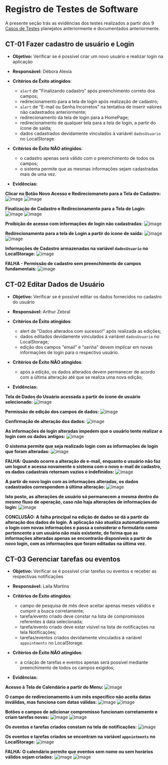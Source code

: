 # Registro de Testes de Software

A presente seção trás as evidências dos testes realizados a partir dos 9 [Casos de Testes](https://github.com/ICEI-PUC-Minas-PMV-ADS/E1-PROJ-WEB-T16-Time3-ProjDailyCare/blob/main/docs/08-Plano%20de%20Testes%20de%20Software.md) planejatos anteriormente e documentados anteriormente.

## CT-01 Fazer cadastro de usuário e Login

- **Objetivo:** Verificar se é possível criar um novo usuário e realizar login na aplicação
- **Responsável:** Débora Alexia
- **Critérios de Êxito atingidos**: 
  - `alert` de "Finalizando cadastro" após preenchimento correto dos campos;
  - redirecionamento para a tela de login após realização de cadastro;
  - `alert` de "E-mail ou Senha Incorretos" na tentativa de inserir valores não cadastrados anteriormente;
  - redirecionamento da tela de login para a HomePage;
  - redirecionamento de qualquer tela para a tela de login, a partir do ícone de saída;
  - dados cadastrados devidamente vinculados à variável  `dadosUsuario` no LocalStorage.
- **Critérios de Êxito NÃO atingidos**:  
  - o cadastro apenas será válido com o preenchimento de todos os campos;
  - o sistema permite que as mesmas informações sejam cadastradas mais de uma vez.

- **Evidências:**

**Clicar no Botão Novo Acesso e Redireciomaneto para a Tela de Cadastro:**
![image](https://github.com/ICEI-PUC-Minas-PMV-ADS/E1-PROJ-WEB-T16-Time3-ProjDailyCare/assets/112430045/f8528387-58ae-47f1-9411-8dcd1caa8a3b)
![image](https://github.com/ICEI-PUC-Minas-PMV-ADS/E1-PROJ-WEB-T16-Time3-ProjDailyCare/assets/112430045/3e72faa7-2880-498c-a5bf-7b3dbc4ded52)

**Finalização de Cadastro e Redirecionamento para a Tela de Login:**
![image](https://github.com/ICEI-PUC-Minas-PMV-ADS/E1-PROJ-WEB-T16-Time3-ProjDailyCare/assets/112430045/d1d5995a-fa69-469f-b5ae-beb4e830b7d8)
![image](https://github.com/ICEI-PUC-Minas-PMV-ADS/E1-PROJ-WEB-T16-Time3-ProjDailyCare/assets/112430045/e1478d54-07d8-468d-9e0f-ccb17195f9ff)

**Proibição de acesso com informações de login não cadastradas:**
![image](https://github.com/ICEI-PUC-Minas-PMV-ADS/E1-PROJ-WEB-T16-Time3-ProjDailyCare/assets/112430045/4208d62b-d2f9-4644-8b92-b1733a3157b7)

**Redirecionamento para a tela de Login a partir do ícone de saída:**
![image](https://github.com/ICEI-PUC-Minas-PMV-ADS/E1-PROJ-WEB-T16-Time3-ProjDailyCare/assets/112430045/cc2000be-1994-4aea-8cc8-efe9262a12b5)
![image](https://github.com/ICEI-PUC-Minas-PMV-ADS/E1-PROJ-WEB-T16-Time3-ProjDailyCare/assets/112430045/f3bd2005-6b6e-49e4-b570-3aa9e1987939)

**Informações de Cadastro armazenadas na variável `dadosUsuario` no LocalStorage:**
![image](https://github.com/ICEI-PUC-Minas-PMV-ADS/E1-PROJ-WEB-T16-Time3-ProjDailyCare/assets/112430045/8d6f878c-ddac-491d-a3ff-8fe4f336121b)


**FALHA - Permissão de cadastro sem preenchimento de campos fundamentais:**
![image](https://github.com/ICEI-PUC-Minas-PMV-ADS/E1-PROJ-WEB-T16-Time3-ProjDailyCare/assets/112430045/5e93183e-d335-46e5-9f5b-ee0d86bc7901)

## CT-02 Editar Dados de Usuário
- **Objetivo:** Verificar se é possível editar os dados fornecidos no cadastro do usuário
- **Responsável:** Arthur Zebral
- **Critérios de Êxito atingidos**: 
  - alert de "Dados alterados com sucesso!" após realizada as edições;
  - dados editados devidamente vinculados à variável  `dadosUsuario` no LocalStorage;
  - edição dos campos "email" e "senha" devem implicar em novas informações de login para o respectivo usuário.
- **Critérios de Êxito NÃO atingidos**:  
  - após a edição, os dados alterados devem permanecer de acordo com a última alteração até que se realiza uma nova edição;

- **Evidências:**

**Tela de Dados do Usuário acessada a partir do ícone de usuário selecionado:**
![image](https://github.com/ICEI-PUC-Minas-PMV-ADS/E1-PROJ-WEB-T16-Time3-ProjDailyCare/assets/112430045/852cbc7d-9a31-49a3-95ad-caef13eabe1c)

**Permissão de edição dos campos de dados:**
![image](https://github.com/ICEI-PUC-Minas-PMV-ADS/E1-PROJ-WEB-T16-Time3-ProjDailyCare/assets/112430045/e53c41e5-7ecd-46b8-b76f-11c971db9853)

**Confirmação de alteração dos dados:**
![image](https://github.com/ICEI-PUC-Minas-PMV-ADS/E1-PROJ-WEB-T16-Time3-ProjDailyCare/assets/112430045/ef56ecd9-d2c6-4501-b0c7-0de8f021b1df)

**As informações de login alteradas impedem que o usuário tente realizar o login com os dados antigos:**
![image](https://github.com/ICEI-PUC-Minas-PMV-ADS/E1-PROJ-WEB-T16-Time3-ProjDailyCare/assets/112430045/572df002-45e1-4b1c-90c4-6127edc049d1)

**O sistema permite que seja realizado login com as informações de login que foram alteradas:**
![image](https://github.com/ICEI-PUC-Minas-PMV-ADS/E1-PROJ-WEB-T16-Time3-ProjDailyCare/assets/112430045/8f47baf6-2ce5-47f1-a58d-c66ae8dd468c)

**FALHA: Quando ocorre a alteração de e-mail, enquanto o usuário não faz um logout e acessa novamente o sistema com o novo e-mail de cadastro, os dados cadastrais retornam vazios e indefinidos:**
![image](https://github.com/ICEI-PUC-Minas-PMV-ADS/E1-PROJ-WEB-T16-Time3-ProjDailyCare/assets/112430045/a5de438d-ebd1-4914-91e0-e26f571633c8)

**A partir de novo login com as informações alteradas, os dados cadastrados correspondem à última alteração:**
![image](https://github.com/ICEI-PUC-Minas-PMV-ADS/E1-PROJ-WEB-T16-Time3-ProjDailyCare/assets/112430045/95d42835-4987-4f49-9ca5-459d138d74b6)

**Isto posto, as alterações de usuário só permanecem a mesma dentro do mesmo fluxo de operação, caso não haja alterações de informações de login:**
![image](https://github.com/ICEI-PUC-Minas-PMV-ADS/E1-PROJ-WEB-T16-Time3-ProjDailyCare/assets/112430045/735669ce-cfac-4b64-84d8-7b94eb93378d)

**CONCLUSÃO: A falha principal na edição de dados se dá a partir da alteração dos dados de login. A aplicação não atualiza automaticamente o login com novas informações e passa a considerar o formulário como pertencente a um usuário não mais existente, de forma que as informações alteradas apenas se encontrarão disponíveis a partir de novo login, com as informações que foram editadas na última vez.**

## CT-03 Gerenciar tarefas ou eventos

- **Objetivo:** Verificar se é possível criar tarefas ou eventos e receber as respectivas notificações
- **Responsável:** Laila Martins
- **Critérios de Êxito atingidos**:
  - campo de pesquisa de mês deve aceitar apenas meses válidos e cumprir a busca corretamente; 
  - tarefa/evento criado deve constar na lista de compromissos referentes à data selecionada;
  - tarefa/evento criado deve estar visível na lista de notificações na tela Notificações;
  - tarefas/eventos criados devidamente vinculados à variável  `appointments` no LocalStorage.
- **Critérios de Êxito NÃO atingidos**:  
  - a criação de tarefas e eventos apenas será possível mediante preenchimento de todos os campos exigidos;

- **Evidências:**
 
 **Acesso à Tela de Calendário a partir do Menu:**
 ![image](https://github.com/ICEI-PUC-Minas-PMV-ADS/E1-PROJ-WEB-T16-Time3-ProjDailyCare/assets/112430045/bb9187fa-6b9a-4ca1-8e26-e92fe825403f)
 
 **O campo de redirecionamento à um mês específico não aceita datas inválidas, mas funciona com datas válidas:**
 ![image](https://github.com/ICEI-PUC-Minas-PMV-ADS/E1-PROJ-WEB-T16-Time3-ProjDailyCare/assets/112430045/6c424a9f-9a59-4900-8bc6-7fc9c2d4f02c)
![image](https://github.com/ICEI-PUC-Minas-PMV-ADS/E1-PROJ-WEB-T16-Time3-ProjDailyCare/assets/112430045/9320c4f5-143c-4776-a17c-ff5504fab4e9)

 **Botões e campos de adicionar compromisso funcionam corretamente e criam tarefas novas:**
![image](https://github.com/ICEI-PUC-Minas-PMV-ADS/E1-PROJ-WEB-T16-Time3-ProjDailyCare/assets/112430045/c7c0d72a-e5ec-4960-aebd-1c628a785908)
![image](https://github.com/ICEI-PUC-Minas-PMV-ADS/E1-PROJ-WEB-T16-Time3-ProjDailyCare/assets/112430045/3d53491b-76e3-4f46-bb81-666125653bed)

**Os eventos e tarefas criados constam na tela de notificações:**
![image](https://github.com/ICEI-PUC-Minas-PMV-ADS/E1-PROJ-WEB-T16-Time3-ProjDailyCare/assets/112430045/500dff8a-e653-4132-9923-b17acb4f6990)

**Os eventos e tarefas criados se encontram na variável  `appointments` no LocalStorage:**
![image](https://github.com/ICEI-PUC-Minas-PMV-ADS/E1-PROJ-WEB-T16-Time3-ProjDailyCare/assets/112430045/7400bb76-adc9-444e-8bb0-5e2579a68b0a)

**FALHA: O calendário permite que eventos sem nome ou sem horários válidos sejam criados:**
![image](https://github.com/ICEI-PUC-Minas-PMV-ADS/E1-PROJ-WEB-T16-Time3-ProjDailyCare/assets/112430045/fa70edc4-4089-439a-9d82-066908f99ca8)
![image](https://github.com/ICEI-PUC-Minas-PMV-ADS/E1-PROJ-WEB-T16-Time3-ProjDailyCare/assets/112430045/43abb829-a44f-4414-bf64-2d40f159a335)





